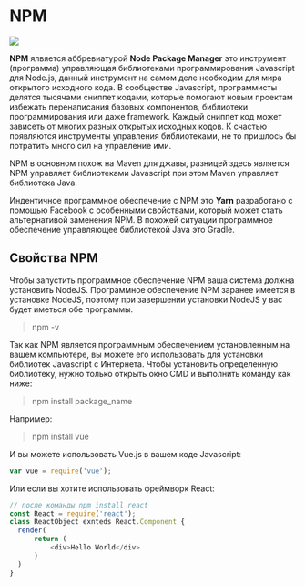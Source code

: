 # NPM
![](https://upload.wikimedia.org/wikipedia/commons/thumb/d/db/Npm-logo.svg/206px-Npm-logo.svg.png)

**NPM** ялвяется аббревиатурой  **Node Package Manager** это инструмент (программа) управляющая библиотеками программирования Javascript для  Node.js, данный инструмент на самом деле необходим для мира открытого исходного кода. В сообществе  Javascript, программисты делятся тысячами сниппет кодами, которые помогают новым проектам избежать перенаписания базовых компонентов, библиотеки программирования или даже framework. Каждый сниппет код может зависеть от многих разных открытых исходных кодов. К счастью появляются инструменты управления библиотеками, не то пришлось бы потратить много сил на управление ими.

NPM в основном похож на  Maven для джавы, разницей здесь является NPM управляет библиотеками  Javascript при этом  Maven управляет библиотека  Java.

Индентичное программное обеспечение с  NPM это  **Yarn** разработано с помощью Facebook с особенными свойствами, который может стать альтернативой заменения  NPM. В похожей ситуации программное обеспечение управляющее библиотекой Java это  Gradle.

## Свойства NPM
Чтобы запустить программное обеспечение  NPM ваша система должна установить NodeJS. Программное обеспечение  NPM заранее имеется в установке  NodeJS, поэтому при завершении установки NodeJS у вас будет иметься обе программы.

>npm -v

Так как  NPM является программным обеспечением установленным на вашем компьютере, вы можете его использовать для установки библиотек  Javascript с  Интернета. Чтобы установить определенную библиотеку, нужно только открыть окно  CMD и выполнить команду как ниже:

>npm install package_name

Например:

>npm install vue

И вы можете использовать  Vue.js в вашем коде  Javascript:
```js
var vue = require('vue');
```

Или если вы хотите использовать фреймворк React:
```js
// после команды npm install react
const React = require('react');
class ReactObject exnteds React.Component {
  render(
      return (
          <div>Hello World</div>
      )
  )    
}
```
